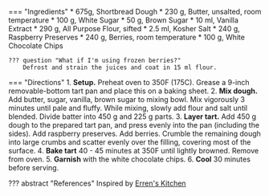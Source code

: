 === "Ingredients"
    * 675g, Shortbread Dough
        * 230 g, Butter, unsalted, room temperature
        * 100 g, White Sugar
        * 50 g, Brown Sugar
        * 10 ml, Vanilla Extract
        * 290 g, All Purpose Flour, sifted
        * 2.5 ml, Kosher Salt
    * 240 g, Raspberry Preserves
    * 240 g, Berries, room temperature
    * 100 g, White Chocolate Chips

    ??? question "What if I'm using frozen berries?"
        Defrost and strain the juices and coat in 15 ml flour.

=== "Directions"
    1. **Setup.** Preheat oven to 350F (175C). Grease a 9-inch removable-bottom tart pan and place this on a baking sheet.
    2. **Mix dough.** Add butter, sugar, vanilla, brown sugar to mixing bowl. Mix vigorously 3 minutes until pale and fluffy. While mixing, slowly add flour and salt until blended. Divide batter into 450 g and 225 g parts.
    3. **Layer tart.** Add 450 g dough to the prepared tart pan, and press evenly into the pan (including the sides). Add raspberry preserves. Add berries. Crumble the remaining dough into large crumbs and scatter evenly over the filling, covering most of the surface.
    4. **Bake tart** 40 - 45 minutes at 350F until lightly browned. Remove from oven.
    5. **Garnish** with the white chocolate chips.
    6. **Cool** 30 minutes before serving.


??? abstract "References"
    Inspired by [Erren's Kitchen](https://www.errenskitchen.com/raspberry-and-white-chocolate-shortbread-tart/)
